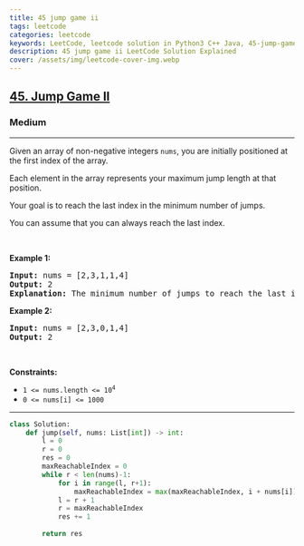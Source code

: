 ```yaml
---
title: 45 jump game ii
tags: leetcode
categories: leetcode
keywords: LeetCode, leetcode solution in Python3 C++ Java, 45-jump-game-ii solution
description: 45 jump game ii LeetCode Solution Explained
cover: /assets/img/leetcode-cover-img.webp
---
```





<h2><a href="https://leetcode.com/problems/jump-game-ii/">45. Jump Game II</a></h2><h3>Medium</h3><hr><div><p>Given an array of non-negative integers <code>nums</code>, you are initially positioned at the first index of the array.</p>

<p>Each element in the array represents your maximum jump length at that position.</p>

<p>Your goal is to reach the last index in the minimum number of jumps.</p>

<p>You can assume that you can always reach the last index.</p>

<p>&nbsp;</p>
<p><strong>Example 1:</strong></p>

<pre><strong>Input:</strong> nums = [2,3,1,1,4]
<strong>Output:</strong> 2
<strong>Explanation:</strong> The minimum number of jumps to reach the last index is 2. Jump 1 step from index 0 to 1, then 3 steps to the last index.
</pre>

<p><strong>Example 2:</strong></p>

<pre><strong>Input:</strong> nums = [2,3,0,1,4]
<strong>Output:</strong> 2
</pre>

<p>&nbsp;</p>
<p><strong>Constraints:</strong></p>

<ul>
	<li><code>1 &lt;= nums.length &lt;= 10<sup>4</sup></code></li>
	<li><code>0 &lt;= nums[i] &lt;= 1000</code></li>
</ul>
</div>

---




```python
class Solution:
    def jump(self, nums: List[int]) -> int:
        l = 0
        r = 0
        res = 0
        maxReachableIndex = 0
        while r < len(nums)-1:
            for i in range(l, r+1):
                maxReachableIndex = max(maxReachableIndex, i + nums[i])
            l = r + 1
            r = maxReachableIndex
            res += 1
        
        return res
            
        
```
